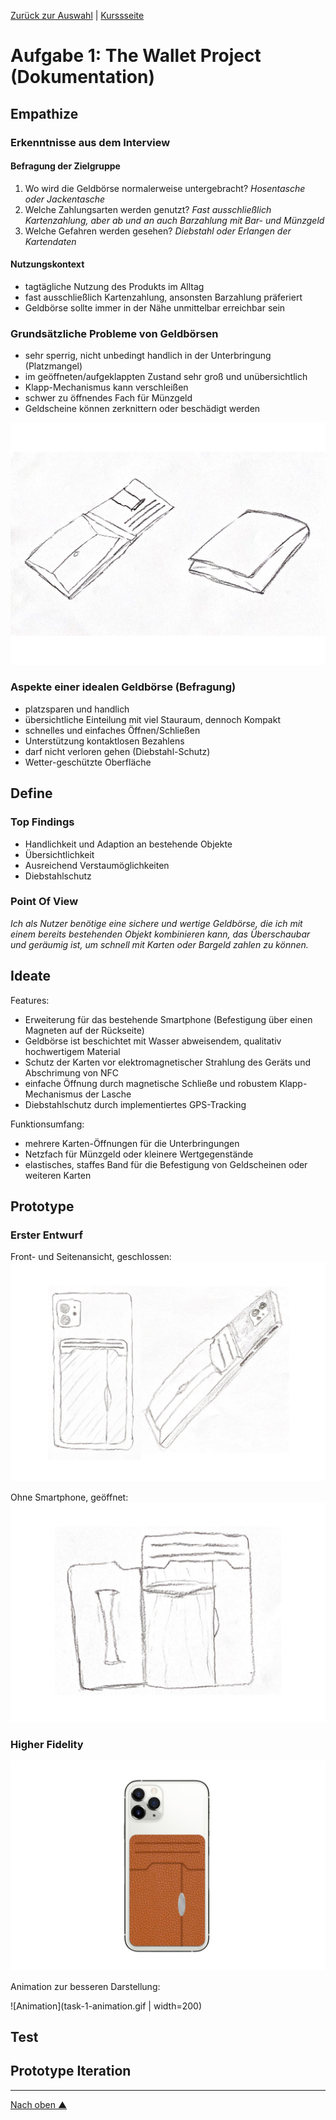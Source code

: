 [Zurück zur Auswahl](https://gionegel.github.io/IFD-WiSe20-21/) | [Kurssseite](https://webuser.hs-furtwangen.de/~rag/lehre/WiSe20-21/IFD/Kursinhalt/Team/)

# Aufgabe 1: The Wallet Project (Dokumentation)

## Empathize

### Erkenntnisse aus dem Interview

#### Befragung der Zielgruppe

1. Wo wird die Geldbörse normalerweise untergebracht? *Hosentasche oder Jackentasche*
2. Welche Zahlungsarten werden genutzt? *Fast ausschließlich Kartenzahlung, aber ab und an auch Barzahlung mit Bar- und Münzgeld*
3. Welche Gefahren werden gesehen? *Diebstahl oder Erlangen der Kartendaten*

#### Nutzungskontext

* tagtägliche Nutzung des Produkts im Alltag
* fast ausschließlich Kartenzahlung, ansonsten Barzahlung präferiert
* Geldbörse sollte immer in der Nähe unmittelbar erreichbar sein

### Grundsätzliche Probleme von Geldbörsen

* sehr sperrig, nicht unbedingt handlich in der Unterbringung (Platzmangel)
* im geöffneten/aufgeklappten Zustand sehr groß und unübersichtlich
* Klapp-Mechanismus kann verschleißen
* schwer zu öffnendes Fach für Münzgeld
* Geldscheine können zerknittern oder beschädigt werden

![Skizze](task-1-img-1.jpg)

### Aspekte einer idealen Geldbörse (Befragung)

* platzsparen und handlich
* übersichtliche Einteilung mit viel Stauraum, dennoch Kompakt
* schnelles und einfaches Öffnen/Schließen 
* Unterstützung kontaktlosen Bezahlens
* darf nicht verloren gehen (Diebstahl-Schutz)
* Wetter-geschützte Oberfläche


## Define

### Top Findings

* Handlichkeit und Adaption an bestehende Objekte
* Übersichtlichkeit
* Ausreichend Verstaumöglichkeiten
* Diebstahlschutz

### Point Of View

*Ich als Nutzer benötige eine sichere und wertige Geldbörse, die ich mit einem bereits bestehenden Objekt kombinieren kann, das Überschaubar und geräumig ist, um schnell mit Karten oder Bargeld zahlen zu können.*


## Ideate

Features:
* Erweiterung für das bestehende Smartphone (Befestigung über einen Magneten auf der Rückseite)
* Geldbörse ist beschichtet mit Wasser abweisendem, qualitativ hochwertigem Material
* Schutz der Karten vor elektromagnetischer Strahlung des Geräts und Abschrimung von NFC
* einfache Öffnung durch magnetische Schließe und robustem Klapp-Mechanismus der Lasche
* Diebstahlschutz durch implementiertes GPS-Tracking

Funktionsumfang:
* mehrere Karten-Öffnungen für die Unterbringungen
* Netzfach für Münzgeld oder kleinere Wertgegenstände
* elastisches, staffes Band für die Befestigung von Geldscheinen oder weiteren Karten


## Prototype

### Erster Entwurf

Front- und Seitenansicht, geschlossen:
![Skizze](task-1-img-2.jpg)

Ohne Smartphone, geöffnet:
![Skizze](task-1-img-3.jpg)

### Higher Fidelity

![Render](task-1-img-4.jpg)

Animation zur besseren Darstellung:

![Animation](task-1-animation.gif | width=200)




## Test


## Prototype Iteration


---
[Nach oben &#x25B2;](#top)
